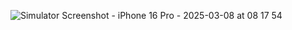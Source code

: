 ![Simulator Screenshot - iPhone 16 Pro - 2025-03-08 at 08 17 54](https://github.com/user-attachments/assets/539de69e-d208-416b-948d-3962140d4e2e)
